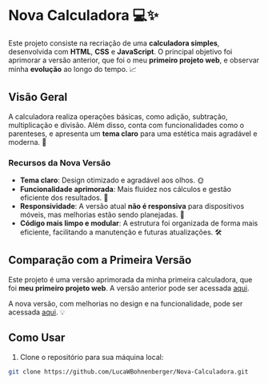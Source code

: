 # Nova Calculadora 💻✨

Este projeto consiste na recriação de uma **calculadora simples**, desenvolvida com **HTML**, **CSS** e **JavaScript**. O principal objetivo foi aprimorar a versão anterior, que foi o meu **primeiro projeto web**, e observar minha **evolução** ao longo do tempo. 📈

## Visão Geral

A calculadora realiza operações básicas, como adição, subtração, multiplicação e divisão. Além disso, conta com funcionalidades como o parenteses, e apresenta um **tema claro** para uma estética mais agradável e moderna. 🌟

### Recursos da Nova Versão

- **Tema claro**: Design otimizado e agradável aos olhos. 🌞
- **Funcionalidade aprimorada**: Mais fluidez nos cálculos e gestão eficiente dos resultados. 🧮
- **Responsividade**: A versão atual **não é responsiva** para dispositivos móveis, mas melhorias estão sendo planejadas. 📱
- **Código mais limpo e modular**: A estrutura foi organizada de forma mais eficiente, facilitando a manutenção e futuras atualizações. 🛠️

## Comparação com a Primeira Versão

Este projeto é uma versão aprimorada da minha primeira calculadora, que foi **meu primeiro projeto web**. A versão anterior pode ser acessada [aqui](https://lucawbohnenberger.github.io/Calculadora/).

A nova versão, com melhorias no design e na funcionalidade, pode ser acessada [aqui](https://lucawbohnenberger.github.io/Nova-Calculadora/). 💡

## Como Usar

1. Clone o repositório para sua máquina local:

```bash
git clone https://github.com/LucaWBohnenberger/Nova-Calculadora.git
